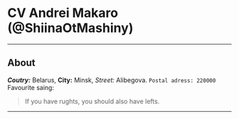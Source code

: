 # CV Andrei Makaro (@ShiinaOtMashiny)
***
## About
***Coutry:*** Belarus, **City:** Minsk, *Street:* Alibegova.
`Postal adress: 220000`
Favourite saing:
> If you have rughts, you should also have lefts.
***

